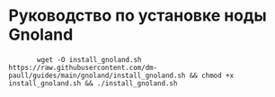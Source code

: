 <link rel="stylesheet" href="../style.css">

<h1>Руководство по установке ноды Gnoland</h1>


  <div class="snippet-clipboard-content notranslate position-relative overflow-auto">
    <pre class="notranslate">
      <code>wget -O install_gnoland.sh https://raw.githubusercontent.com/dm-paull/guides/main/gnoland/install_gnoland.sh && chmod +x install_gnoland.sh && ./install_gnoland.sh</code>
    </pre>
  </div>

